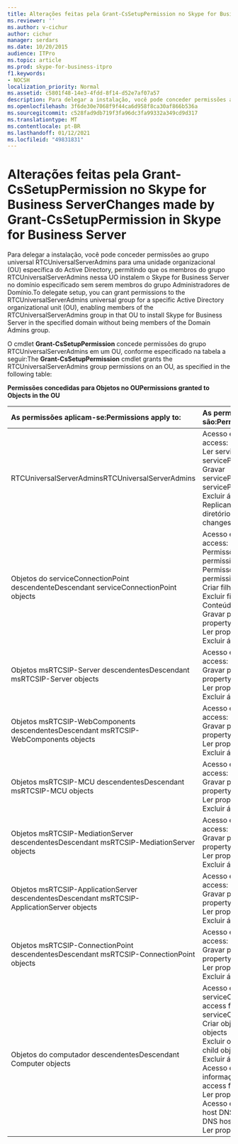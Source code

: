 ```yaml
---
title: Alterações feitas pela Grant-CsSetupPermission no Skype for Business Server
ms.reviewer: ''
ms.author: v-cichur
author: cichur
manager: serdars
ms.date: 10/20/2015
audience: ITPro
ms.topic: article
ms.prod: skype-for-business-itpro
f1.keywords:
- NOCSH
localization_priority: Normal
ms.assetid: c5801f48-14e3-4fdd-8f14-d52e7af07a57
description: Para delegar a instalação, você pode conceder permissões ao grupo universal RTCUniversalServerAdmins para uma unidade organizacional (OU) específica do Active Directory, permitindo que os membros do grupo RTCUniversalServerAdmins nessa UO instalem o Skype for Business Server no domínio especificado sem serem membros do grupo Administradores de Domínio.
ms.openlocfilehash: 3f6de30e7068f9f44ca6d958f8ca30af866b536a
ms.sourcegitcommit: c528fad9db719f3fa96dc3fa99332a349cd9d317
ms.translationtype: MT
ms.contentlocale: pt-BR
ms.lasthandoff: 01/12/2021
ms.locfileid: "49831831"
---
```

# <a name="changes-made-by-grant-cssetuppermission-in-skype-for-business-server"></a><span data-ttu-id="7c625-103">Alterações feitas pela Grant-CsSetupPermission no Skype for Business Server</span><span class="sxs-lookup"><span data-stu-id="7c625-103">Changes made by Grant-CsSetupPermission in Skype for Business Server</span></span>
 
<span data-ttu-id="7c625-104">Para delegar a instalação, você pode conceder permissões ao grupo universal RTCUniversalServerAdmins para uma unidade organizacional (OU) específica do Active Directory, permitindo que os membros do grupo RTCUniversalServerAdmins nessa UO instalem o Skype for Business Server no domínio especificado sem serem membros do grupo Administradores de Domínio.</span><span class="sxs-lookup"><span data-stu-id="7c625-104">To delegate setup, you can grant permissions to the RTCUniversalServerAdmins universal group for a specific Active Directory organizational unit (OU), enabling members of the RTCUniversalServerAdmins group in that OU to install Skype for Business Server in the specified domain without being members of the Domain Admins group.</span></span> 
  
<span data-ttu-id="7c625-105">O cmdlet **Grant-CsSetupPermission** concede permissões do grupo RTCUniversalServerAdmins em um OU, conforme especificado na tabela a seguir:</span><span class="sxs-lookup"><span data-stu-id="7c625-105">The **Grant-CsSetupPermission** cmdlet grants the RTCUniversalServerAdmins group permissions on an OU, as specified in the following table:</span></span>
  
<span data-ttu-id="7c625-106">**Permissões concedidas para Objetos no OU**</span><span class="sxs-lookup"><span data-stu-id="7c625-106">**Permissions granted to Objects in the OU**</span></span>

|<span data-ttu-id="7c625-107">**As permissões aplicam-se:**</span><span class="sxs-lookup"><span data-stu-id="7c625-107">**Permissions apply to:**</span></span>|<span data-ttu-id="7c625-108">**As permissões concedidas são:**</span><span class="sxs-lookup"><span data-stu-id="7c625-108">**Permissions granted are:**</span></span>|
|:-----|:-----|
|<span data-ttu-id="7c625-109">RTCUniversalServerAdmins</span><span class="sxs-lookup"><span data-stu-id="7c625-109">RTCUniversalServerAdmins</span></span>  <br/> | <span data-ttu-id="7c625-110">Acesso especial:</span><span class="sxs-lookup"><span data-stu-id="7c625-110">Special access:</span></span> <br/>  <span data-ttu-id="7c625-111">Ler servicePrincipalName</span><span class="sxs-lookup"><span data-stu-id="7c625-111">Read servicePrincipalName</span></span> <br/>  <span data-ttu-id="7c625-112">Gravar servicePrincipalName</span><span class="sxs-lookup"><span data-stu-id="7c625-112">Write servicePrincipalName</span></span> <br/>  <span data-ttu-id="7c625-113">Excluir árvore</span><span class="sxs-lookup"><span data-stu-id="7c625-113">Delete tree</span></span> <br/>  <span data-ttu-id="7c625-114">Replicando mudanças de diretório</span><span class="sxs-lookup"><span data-stu-id="7c625-114">Replicating directory changes</span></span> <br/> |
|<span data-ttu-id="7c625-115">Objetos do serviceConnectionPoint descendente</span><span class="sxs-lookup"><span data-stu-id="7c625-115">Descendant serviceConnectionPoint objects</span></span>  <br/> | <span data-ttu-id="7c625-116">Acesso especial:</span><span class="sxs-lookup"><span data-stu-id="7c625-116">Special access:</span></span> <br/>  <span data-ttu-id="7c625-117">Permissões de leitura</span><span class="sxs-lookup"><span data-stu-id="7c625-117">Read permissions</span></span> <br/>  <span data-ttu-id="7c625-118">Permissões de gravação</span><span class="sxs-lookup"><span data-stu-id="7c625-118">Write permissions</span></span> <br/>  <span data-ttu-id="7c625-119">Criar filho</span><span class="sxs-lookup"><span data-stu-id="7c625-119">Create child</span></span> <br/>  <span data-ttu-id="7c625-120">Excluir filho</span><span class="sxs-lookup"><span data-stu-id="7c625-120">Delete child</span></span> <br/>  <span data-ttu-id="7c625-121">Conteúdo da lista</span><span class="sxs-lookup"><span data-stu-id="7c625-121">List contents</span></span> <br/>  <span data-ttu-id="7c625-122">Gravar propriedade</span><span class="sxs-lookup"><span data-stu-id="7c625-122">Write property</span></span> <br/>  <span data-ttu-id="7c625-123">Ler propriedade</span><span class="sxs-lookup"><span data-stu-id="7c625-123">Read property</span></span> <br/>  <span data-ttu-id="7c625-124">Excluir árvore</span><span class="sxs-lookup"><span data-stu-id="7c625-124">Delete tree</span></span> <br/> |
|<span data-ttu-id="7c625-125">Objetos msRTCSIP-Server descendentes</span><span class="sxs-lookup"><span data-stu-id="7c625-125">Descendant msRTCSIP-Server objects</span></span>  <br/> | <span data-ttu-id="7c625-126">Acesso especial:</span><span class="sxs-lookup"><span data-stu-id="7c625-126">Special access:</span></span> <br/>  <span data-ttu-id="7c625-127">Gravar propriedade</span><span class="sxs-lookup"><span data-stu-id="7c625-127">Write property</span></span> <br/>  <span data-ttu-id="7c625-128">Ler propriedade</span><span class="sxs-lookup"><span data-stu-id="7c625-128">Read property</span></span> <br/>  <span data-ttu-id="7c625-129">Excluir árvore</span><span class="sxs-lookup"><span data-stu-id="7c625-129">Delete tree</span></span> <br/> |
|<span data-ttu-id="7c625-130">Objetos msRTCSIP-WebComponents descendentes</span><span class="sxs-lookup"><span data-stu-id="7c625-130">Descendant msRTCSIP-WebComponents objects</span></span>  <br/> | <span data-ttu-id="7c625-131">Acesso especial:</span><span class="sxs-lookup"><span data-stu-id="7c625-131">Special access:</span></span> <br/>  <span data-ttu-id="7c625-132">Gravar propriedade</span><span class="sxs-lookup"><span data-stu-id="7c625-132">Write property</span></span> <br/>  <span data-ttu-id="7c625-133">Ler propriedade</span><span class="sxs-lookup"><span data-stu-id="7c625-133">Read property</span></span> <br/>  <span data-ttu-id="7c625-134">Excluir árvore</span><span class="sxs-lookup"><span data-stu-id="7c625-134">Delete tree</span></span> <br/> |
|<span data-ttu-id="7c625-135">Objetos msRTCSIP-MCU descendentes</span><span class="sxs-lookup"><span data-stu-id="7c625-135">Descendant msRTCSIP-MCU objects</span></span>  <br/> | <span data-ttu-id="7c625-136">Acesso especial:</span><span class="sxs-lookup"><span data-stu-id="7c625-136">Special access:</span></span> <br/>  <span data-ttu-id="7c625-137">Gravar propriedade</span><span class="sxs-lookup"><span data-stu-id="7c625-137">Write property</span></span> <br/>  <span data-ttu-id="7c625-138">Ler propriedade</span><span class="sxs-lookup"><span data-stu-id="7c625-138">Read property</span></span> <br/>  <span data-ttu-id="7c625-139">Excluir árvore</span><span class="sxs-lookup"><span data-stu-id="7c625-139">Delete tree</span></span> <br/> |
|<span data-ttu-id="7c625-140">Objetos msRTCSIP-MediationServer descendentes</span><span class="sxs-lookup"><span data-stu-id="7c625-140">Descendant msRTCSIP-MediationServer objects</span></span>  <br/> | <span data-ttu-id="7c625-141">Acesso especial:</span><span class="sxs-lookup"><span data-stu-id="7c625-141">Special access:</span></span> <br/>  <span data-ttu-id="7c625-142">Gravar propriedade</span><span class="sxs-lookup"><span data-stu-id="7c625-142">Write property</span></span> <br/>  <span data-ttu-id="7c625-143">Ler propriedade</span><span class="sxs-lookup"><span data-stu-id="7c625-143">Read property</span></span> <br/>  <span data-ttu-id="7c625-144">Excluir árvore</span><span class="sxs-lookup"><span data-stu-id="7c625-144">Delete tree</span></span> <br/> |
|<span data-ttu-id="7c625-145">Objetos msRTCSIP-ApplicationServer descendentes</span><span class="sxs-lookup"><span data-stu-id="7c625-145">Descendant msRTCSIP-ApplicationServer objects</span></span>  <br/> | <span data-ttu-id="7c625-146">Acesso especial:</span><span class="sxs-lookup"><span data-stu-id="7c625-146">Special access:</span></span> <br/>  <span data-ttu-id="7c625-147">Gravar propriedade</span><span class="sxs-lookup"><span data-stu-id="7c625-147">Write property</span></span> <br/>  <span data-ttu-id="7c625-148">Ler propriedade</span><span class="sxs-lookup"><span data-stu-id="7c625-148">Read property</span></span> <br/>  <span data-ttu-id="7c625-149">Excluir árvore</span><span class="sxs-lookup"><span data-stu-id="7c625-149">Delete tree</span></span> <br/> |
|<span data-ttu-id="7c625-150">Objetos msRTCSIP-ConnectionPoint descendentes</span><span class="sxs-lookup"><span data-stu-id="7c625-150">Descendant msRTCSIP-ConnectionPoint objects</span></span>  <br/> | <span data-ttu-id="7c625-151">Acesso especial:</span><span class="sxs-lookup"><span data-stu-id="7c625-151">Special access:</span></span> <br/>  <span data-ttu-id="7c625-152">Gravar propriedade</span><span class="sxs-lookup"><span data-stu-id="7c625-152">Write property</span></span> <br/>  <span data-ttu-id="7c625-153">Ler propriedade</span><span class="sxs-lookup"><span data-stu-id="7c625-153">Read property</span></span> <br/>  <span data-ttu-id="7c625-154">Excluir árvore</span><span class="sxs-lookup"><span data-stu-id="7c625-154">Delete tree</span></span> <br/> |
|<span data-ttu-id="7c625-155">Objetos do computador descendentes</span><span class="sxs-lookup"><span data-stu-id="7c625-155">Descendant Computer objects</span></span>  <br/> | <span data-ttu-id="7c625-156">Acesso especial para serviceConnectionPoint:</span><span class="sxs-lookup"><span data-stu-id="7c625-156">Special access for serviceConnectionPoint:</span></span> <br/>  <span data-ttu-id="7c625-157">Criar objetos filhos</span><span class="sxs-lookup"><span data-stu-id="7c625-157">Create child objects</span></span> <br/>  <span data-ttu-id="7c625-158">Excluir objetos filhos</span><span class="sxs-lookup"><span data-stu-id="7c625-158">Delete child objects</span></span> <br/>  <span data-ttu-id="7c625-159">Excluir árvore</span><span class="sxs-lookup"><span data-stu-id="7c625-159">Delete tree</span></span> <br/>  <span data-ttu-id="7c625-160">Acesso especial para informação pública:</span><span class="sxs-lookup"><span data-stu-id="7c625-160">Special access for public information:</span></span> <br/>  <span data-ttu-id="7c625-161">Ler propriedade</span><span class="sxs-lookup"><span data-stu-id="7c625-161">Read property</span></span> <br/>  <span data-ttu-id="7c625-162">Acesso especial para nome de host DNS:</span><span class="sxs-lookup"><span data-stu-id="7c625-162">Special access for DNS host name:</span></span> <br/>  <span data-ttu-id="7c625-163">Ler propriedade</span><span class="sxs-lookup"><span data-stu-id="7c625-163">Read property</span></span> <br/> |
   

